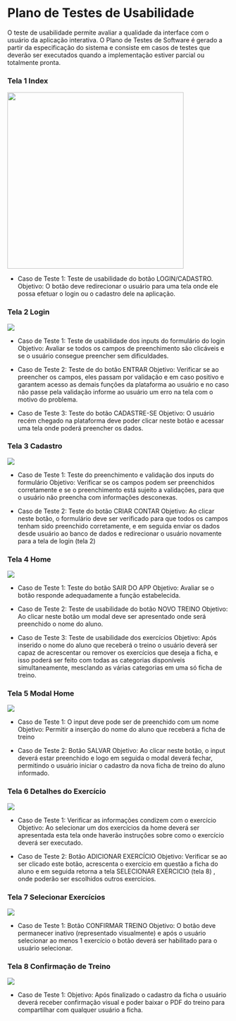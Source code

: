 # Plano de Testes de Usabilidade

O teste de usabilidade permite avaliar a qualidade da interface com o usuário da aplicação interativa. O Plano de Testes de Software é gerado a partir da especificação do sistema e consiste em casos de testes que deverão ser executados quando a implementação estiver parcial ou totalmente pronta.

### Tela 1 Index

<img src="https://user-images.githubusercontent.com/103080396/227782232-7f8d2bc3-df43-4e97-ab0f-b099fef496bd.jpg" width="400px"/> 

- Caso de Teste 1: Teste de usabilidade do botão LOGIN/CADASTRO.
Objetivo: O botão deve redirecionar o usuário para uma tela onde ele possa efetuar o login ou o cadastro dele na aplicação.

### Tela 2 Login

<img src="https://user-images.githubusercontent.com/103080396/227782234-e99e9ba8-2564-4024-bc35-8f63344f6985.jpg" />  

- Caso de Teste 1: Teste de usabilidade dos inputs do formulário do login
Objetivo: Avaliar se todos os campos de preenchimento são clicáveis e se o usuário consegue preencher sem dificuldades.

- Caso de Teste 2: Teste de  do botão ENTRAR
Objetivo: Verificar se ao preencher os campos, eles passam por validação e em caso positivo e garantem acesso as demais funções da plataforma ao usuário e no caso não passe pela validação informe ao usuário um erro na tela com o motivo do problema.

- Caso de Teste 3: Teste do botão CADASTRE-SE
Objetivo: O usuário recém chegado na plataforma deve poder clicar neste botão e acessar uma tela onde poderá preencher os dados.

### Tela 3 Cadastro

<img src="https://user-images.githubusercontent.com/103080396/227782235-9ed81a1b-5ebe-490a-912b-e4654c89a2e9.jpg" />  

- Caso de Teste 1: Teste do preenchimento e validação dos inputs do formulário
Objetivo: Verificar se os campos podem ser preenchidos corretamente e se o preenchimento está sujeito a validações, para que o usuário não preencha com informações desconexas.

- Caso de Teste 2: Teste do botão CRIAR CONTAR
Objetivo: Ao clicar neste botão, o formulário deve ser verificado para que todos os campos tenham sido preenchido corretamente, e em seguida enviar os dados desde usuário ao banco de dados e redirecionar o usuário novamente para a tela de login (tela 2)

### Tela 4 Home

<img src="https://user-images.githubusercontent.com/103080396/227782236-b3a1caa0-409f-4737-a1b8-d830371bf6a3.jpg" />  

- Caso de Teste 1: Teste do botão SAIR DO APP
Objetivo: Avaliar se o botão responde adequadamente a função estabelecida.

- Caso de Teste 2: Teste de usabilidade do botão NOVO TREINO
Objetivo: Ao clicar neste botão um modal deve ser apresentado onde será preenchido o nome do aluno.

- Caso de Teste 3: Teste de usabilidade dos exercícios
Objetivo: Após inserido o nome do aluno que receberá o treino o usuário deverá ser capaz de acrescentar ou remover os exercícios que deseja a ficha, e isso poderá ser feito com todas as categorias disponíveis simultaneamente, mesclando as várias categorias em uma só ficha de treino.

### Tela 5 Modal Home

<img src="https://user-images.githubusercontent.com/103080396/227782237-70e0f061-83d5-41a0-92a9-a178a23fbb40.jpg" />  

- Caso de Teste 1: O input deve pode ser de preenchido com um nome
Objetivo: Permitir a inserção do nome do aluno que receberá a ficha de treino

- Caso de Teste 2: Botão SALVAR
Objetivo: Ao clicar neste botão, o input deverá estar preenchido e logo em seguida o modal deverá fechar, permitindo o usuário iniciar o cadastro da nova ficha de treino do aluno informado.

### Tela 6 Detalhes do Exercício

<img src="https://user-images.githubusercontent.com/103080396/227782239-c0de95f2-94e9-4f58-9fd9-6a279c1bfb51.jpg" />  

- Caso de Teste 1: Verificar as informações condizem com o exercício
Objetivo: Ao selecionar um dos exercícios da home deverá ser apresentada esta tela onde haverão instruções sobre como o exercício deverá ser executado.

- Caso de Teste 2: Botão ADICIONAR EXERCÍCIO
Objetivo: Verificar se ao ser clicado este botão, acrescenta o exercício em questão a ficha do aluno e em seguida retorna a tela SELECIONAR EXERCICIO (tela 8) , onde poderão ser escolhidos outros exercícios.

### Tela 7 Selecionar Exercícios

<img src="https://user-images.githubusercontent.com/103080396/227782232-7f8d2bc3-df43-4e97-ab0f-b099fef496bd.jpg" /> 

- Caso de Teste 1: Botão CONFIRMAR TREINO
Objetivo: O botão deve permanecer inativo (representado visualmente) e após o usuário selecionar ao menos 1 exercício o botão deverá ser habilitado para o usuário selecionar.

### Tela 8 Confirmação de Treino

<img src="https://user-images.githubusercontent.com/103080396/227782241-741d17c9-61e5-4974-b4f8-34bc2a27c527.jpg" />  

- Caso de  Teste 1:
Objetivo: Após finalizado o cadastro da ficha o usuário deverá receber confirmação visual e poder baixar o PDF do treino para compartilhar com qualquer usuário a ficha.
